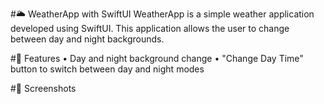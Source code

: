 #🌥️ WeatherApp with SwiftUI
WeatherApp is a simple weather application developed using SwiftUI. This application allows the user to change between day and night backgrounds.

#📍 Features
• Day and night background change
• "Change Day Time" button to switch between day and night modes

#📸 Screenshots
